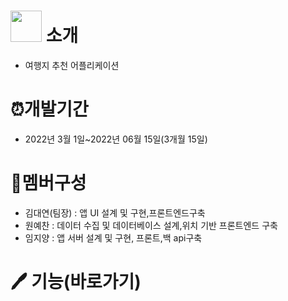 # <img src="https://user-images.githubusercontent.com/83994550/161499688-6d6c64bf-986a-4760-be8d-2f973c8e0f9b.png" width="50"> 소개
* 여행지 추천 어플리케이션

# ⏰개발기간
* 2022년 3월 1일~2022년 06월 15일(3개월 15일)

# 📄멤버구성
* 김대연(팀장) : 앱 UI 설계 및 구현,프론트엔드구축
* 원예찬 : 데이터 수집 및 데이터베이스 설계,위치 기반 프론트엔드 구축
* 임지양 : 앱 서버 설계 및 구현, 프론트,백 api구축


# 🖊 기능(바로가기)

